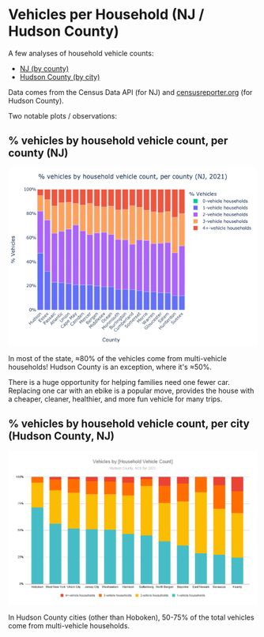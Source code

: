 # Vehicles per Household (NJ / Hudson County)
A few analyses of household vehicle counts:
- [NJ (by county)](nj)
- [Hudson County (by city)](hudson)

Data comes from the Census Data API (for NJ) and [censusreporter.org](https://censusreporter.org) (for Hudson County).

Two notable plots / observations:

## % vehicles by household vehicle count, per county (NJ) <a id="vhcp"></a>
![](nj/vehicles_by_household_count_pcts_title.png)

In most of the state, ≈80% of the vehicles come from multi-vehicle households! Hudson County is an exception, where it's ≈50%.

There is a huge opportunity for helping families need one fewer car. Replacing one car with an ebike is a popular move, provides the house with a cheaper, cleaner, healthier, and more fun vehicle for many trips.

## % vehicles by household vehicle count, per city (Hudson County, NJ) <a id="vhcp"></a>
![](hudson/Vehicles%20by%20%5BHousehold%20Vehicle%20Count%5D.png)

In Hudson County cities (other than Hoboken), 50-75% of the total vehicles come from multi-vehicle households.
